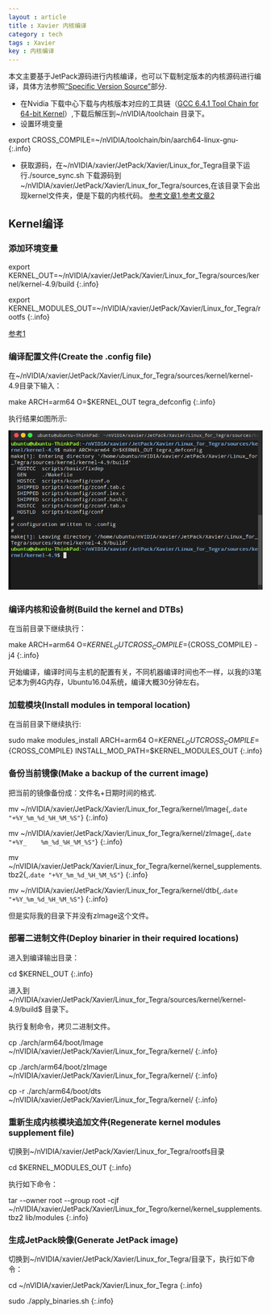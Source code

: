 ```yaml
---
layout : article
title : Xavier 内核编译
category : tech 
tags : Xavier
key : 内核编译
---
```

本文主要基于JetPack源码进行内核编译，也可以下载制定版本的内核源码进行编译，具体方法参照[“Specific Version Source”](https://developer.ridgerun.com/wiki/index.php?title=Xavier/JetPack_4.1/Compiling_Code/Kernel)部分.
* 在Nvidia 下载中心下载与内核版本对应的工具链（[GCC 6.4.1 Tool Chain for 64-bit Kernel](https://developer.nvidia.com/embedded/dlc/kernel-gcc-6-4-tool-chain)）,下载后解压到~/nVIDIA/toolchain 目录下。
* 设置环境变量

export CROSS_COMPILE=~/nVIDIA/toolchain/bin/aarch64-linux-gnu- 
{:.info}

* 获取源码，在~/nVIDIA/xavier/JetPack/Xavier/Linux_for_Tegra目录下运行./source_sync.sh
下载源码到~/nVIDIA/xavier/JetPack/Xavier/Linux_for_Tegra/sources,在该目录下会出现kernel文件夹，便是下载的内核代码。
[参考文章1](https://blog.csdn.net/chenjiehua123456789/article/details/77979575),[参考文章2](https://blog.csdn.net/mantis_1984/article/details/62882042)

## Kernel编译
### 添加环境变量

export KERNEL_OUT=~/nVIDIA/xavier/JetPack/Xavier/Linux_for_Tegra/sources/kernel/kernel-4.9/build
{:.info}

export KERNEL_MODULES_OUT=~/nVIDIA/xavier/JetPack/Xavier/Linux_for_Tegra/rootfs
{:.info}

[参考1](https://devtalk.nvidia.com/default/topic/1025464/jetson-tx2/what-are-the-minimum-lines-of-commands-to-update-device-tree-from-a-host-for-tx2-/)

### 编译配置文件(Create the .config file)
在~/nVIDIA/xavier/JetPack/Xavier/Linux_for_Tegra/sources/kernel/kernel-4.9目录下输入：

make ARCH=arm64 O=$KERNEL_OUT tegra_defconfig
{:.info}

执行结果如图所示:

![make tegra_defconfig](/resource/2018-12-27-nvidia-xavier-build-kernel/make-tegra_defconfig.png)

### 编译内核和设备树(Build the kernel and DTBs)
在当前目录下继续执行：

make ARCH=arm64 O=$KERNEL_OUT CROSS_COMPILE=${CROSS_COMPILE} -j4
{:.info}

开始编译，编译时间与主机的配置有关，不同机器编译时间也不一样，以我的i3笔记本为例4G内存，Ubuntu16.04系统，编译大概30分钟左右。

### 加载模块(Install modules in temporal location)
在当前目录下继续执行:

sudo make modules_install ARCH=arm64 O=$KERNEL_OUT CROSS_COMPIL
E=${CROSS_COMPILE} INSTALL_MOD_PATH=$KERNEL_MODULES_OUT
{:.info}

### 备份当前镜像(Make a backup of the current image)
把当前的镜像备份成：文件名+日期时间的格式.

mv ~/nVIDIA/xavier/JetPack/Xavier/Linux_for_Tegra/kernel/Image{,.`date "+%Y_%m_%d_%H_%M_%S"`}
{:.info}

 mv ~/nVIDIA/xavier/JetPack/Xavier/Linux_for_Tegra/kernel/zImage{,.`date "+%Y_    %m_%d_%H_%M_%S"`}
{:.info}

mv ~/nVIDIA/xavier/JetPack/Xavier/Linux_for_Tegra/kernel/kernel_supplements.tbz2{,.`date "+%Y_%m_%d_%H_%M_%S"`}
{:.info}

mv ~/nVIDIA/xavier/JetPack/Xavier/Linux_for_Tegra/kernel/dtb{,.`date "+%Y_%m_%d_%H_%M_%S"`}
{:.info}

但是实际我的目录下并没有zImage这个文件。

### 部署二进制文件(Deploy binarier in their required locations)
进入到编译输出目录：

cd $KERNEL_OUT
{:.info}

进入到~/nVIDIA/xavier/JetPack/Xavier/Linux_for_Tegra/sources/kernel/kernel-4.9/build$ 目录下。

执行复制命令，拷贝二进制文件。

cp ./arch/arm64/boot/Image ~/nVIDIA/xavier/JetPack/Xavier/Linux_for_Tegra/kernel/
{:.info}

cp ./arch/arm64/boot/zImage ~/nVIDIA/xavier/JetPack/Xavier/Linux_for_Tegra/kernel/
{:.info}

cp -r ./arch/arm64/boot/dts ~/nVIDIA/xavier/JetPack/Xavier/Linux_for_Tegra/kernel/
{:.info}

### 重新生成内核模块追加文件(Regenerate kernel modules supplement file)
切换到~/nVIDIA/xavier/JetPack/Xavier/Linux_for_Tegra/rootfs目录

cd $KERNEL_MODULES_OUT
{:.info}

执行如下命令：

tar --owner root --group root -cjf ~/nVIDIA/xavier/JetPack/Xavier/Linux_for_Tegro/kernel/kernel_supplements.tbz2 lib/modules
{:.info}

### 生成JetPack映像(Generate JetPack image)
切换到~/nVIDIA/xavier/JetPack/Xavier/Linux_for_Tegra/目录下，执行如下命令：

cd ~/nVIDIA/xavier/JetPack/Xavier/Linux_for_Tegra
{:.info}

sudo ./apply_binaries.sh
{:.info}



